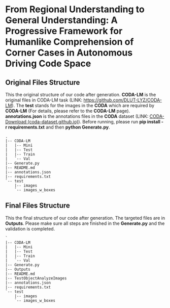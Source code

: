 # From Regional Understanding to General Understanding: A Progressive Framework for Humanlike Comprehension of Corner Cases in Autonomous Driving Code Space

## Original Files Structure

This the original structure of our code after generation. **CODA-LM** is the original files in CODA-LM task (LINK: https://github.com/DLUT-LYZ/CODA-LM). The **test** stands for the images in the **CODA** which are required by **CODA-LM** (For details, please refer to the **CODA-LM** page). **annotations.json** is the annotations files in the **CODA** dataset (LINK: [CODA-Download (coda-dataset.github.io)](https://coda-dataset.github.io/download.html#instructions)). Before running, please run **pip install -r requirements.txt** and then **python Generate.py**.

```
.
|-- CODA-LM
|   |-- Mini
|   |-- Test
|   |-- Train
|   `-- Val
|-- Generate.py
|-- README.md
|-- annotations.json
|-- requirements.txt
`-- test
    |-- images
    `-- images_w_boxes
```

## Final Files Structure

This the final structure of our code after generation. The targeted files are in **Outputs**. Please make sure all steps are finished in the **Generate.py** and the validation is completed.

```
`
|-- CODA-LM
|   |-- Mini
|   |-- Test
|   |-- Train
|   `-- Val
|-- Generate.py
|-- Outputs
|-- README.md
|-- TestObjectAnalyzeImages
|-- annotations.json
|-- requirements.txt
`-- test
    |-- images
    `-- images_w_boxes
```

